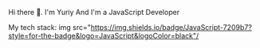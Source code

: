Hi there 👋. 
I'm Yuriy
And I'm a JavaScript Developer

My tech stack:
img src="https://img.shields.io/badge/JavaScript-7209b7?style=for-the-badge&logo=JavaScript&logoColor=black"/
